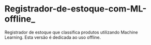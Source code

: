 # Registrador-de-estoque-com-ML-offline_

Registrador de estoque que classifica produtos utilizando Machine Learning. Esta versão é dedicada ao uso offline. 
